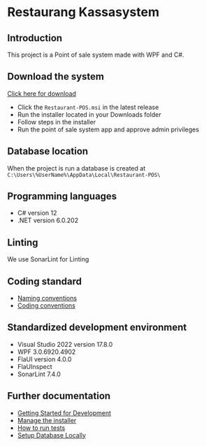 # Restaurang Kassasystem

## Introduction

This project is a Point of sale system made with WPF and C#. 

## Download the system

[Click here for download](https://github.com/NTIG-Uppsala/restaurant-pos-system/releases)

* Click the `Restaurant-POS.msi` in the latest release
* Run the installer located in your Downloads folder
* Follow steps in the installer
* Run the point of sale system app and approve admin privileges

## Database location

When the project is run a database is created at `C:\Users\%UserName%\AppData\Local\Restaurant-POS\`

## Programming languages
* C# version 12
* .NET version 6.0.202

## Linting

We use SonarLint for Linting

## Coding standard
* [Naming conventions](https://learn.microsoft.com/en-us/dotnet/csharp/fundamentals/coding-style/identifier-names)
* [Coding conventions](https://learn.microsoft.com/en-us/dotnet/csharp/fundamentals/coding-style/coding-conventions)

## Standardized development environment
* Visual Studio 2022 version 17.8.0
* WPF 3.0.6920.4902
* FlaUI version 4.0.0
* FlaUInspect
* SonarLint 7.4.0

## Further documentation
* [Getting Started for Development](documentation/startDevelopment.md)
* [Manage the installer](documentation/manageInstaller.md)
* [How to run tests](documentation/tests.md)
* [Setup Database Locally](documentation/setupDatabaseLocally.md)

